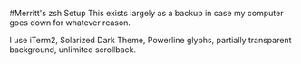 #Merritt's zsh Setup
This exists largely as a backup in case my computer goes down for whatever reason. 

I use iTerm2, Solarized Dark Theme, Powerline glyphs, partially transparent background, unlimited scrollback. 
